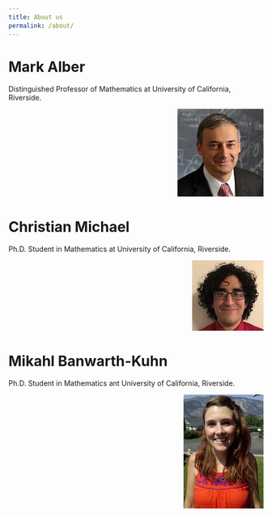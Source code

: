 ```yaml
---
title: About us
permalink: /about/
---
```

# Mark Alber
Distinguished Professor of Mathematics at University of California, Riverside. <p align="right"> ![alt text](assets/img/Mark_Alber.jpg) </p>

# Christian Michael
Ph.D. Student in Mathematics at University of California, Riverside. <p align="right"> ![alt text](assets/img/michaelc_web.JPG) </p>

# Mikahl Banwarth-Kuhn
Ph.D. Student in Mathematics ant University of California, Riverside.<p align="right"> ![alt text](assets/img/bkuhn_profile.jpg) </p>
